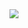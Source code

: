<a href="https://portal.azure.com/#create/Microsoft.Template/uri/https%3A%2F%2Fgithub.com%2bradlovas%2arm-templates%2blob%2master%2azuredeploy.json" rel="nofollow">
    <img src="https://camo.githubusercontent.com/9285dd3998997a0835869065bb15e5d500475034/687474703a2f2f617a7572656465706c6f792e6e65742f6465706c6f79627574746f6e2e706e67" data-canonical-src="http://azuredeploy.net/deploybutton.png" style="max-width:100%;">
</a>
